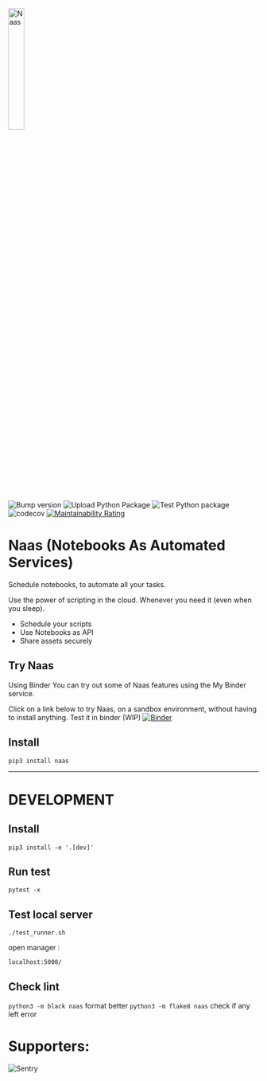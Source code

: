 <img width="25%" alt="Naas" src="./images/naas_logo.svg"/>

![Bump version](https://github.com/jupyter-naas/naas/workflows/Bump%20version/badge.svg)
![Upload Python Package](https://github.com/jupyter-naas/naas/workflows/Upload%20Python%20Package/badge.svg)
![Test Python package](https://github.com/jupyter-naas/naas/workflows/Test%20Python%20package/badge.svg)
![codecov](https://codecov.io/gh/jupyter-naas/naas/branch/master/graph/badge.svg?token=UC3SAL8S0U)
[![Maintainability Rating](https://sonarcloud.io/api/project_badges/measure?project=jupyter-naas_naas&metric=sqale_rating)](https://sonarcloud.io/dashboard?id=jupyter-naas_naas)
# Naas (Notebooks As Automated Services)

Schedule notebooks, to automate all your tasks.

Use the power of scripting in the cloud.
Whenever you need it (even when you sleep).

* Schedule your scripts
* Use Notebooks as API
* Share assets securely

## Try Naas
Using Binder
You can try out some of Naas features using the My Binder service.

Click on a link below to try Naas, on a sandbox environment, without having to install anything.
Test it in binder (WIP)
[![Binder](https://mybinder.org/badge_logo.svg)](https://mybinder.org/v2/gh/jupyter-naas/naas/master)

## Install

`pip3 install naas`

---

# DEVELOPMENT

## Install

`pip3 install -e '.[dev]'`

## Run test 

`pytest -x`  

## Test local server

`./test_runner.sh`

open manager :

`localhost:5000/`

## Check lint

`python3 -m black naas` format better
`python3 -m flake8 naas` check if any left error

# Supporters: 
![Sentry](./images/sentry.svg)
